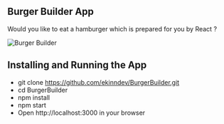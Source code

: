 
## Burger Builder App

Would you like to eat a hamburger which is prepared for you by React ?

![Burger Builder](https://i.ibb.co/NKp1Zg7/drop.gif)

## Installing and Running the App

 - git clone https://github.com/ekinndev/BurgerBuilder.git
 - cd BurgerBuilder
 - npm install
 - npm start 
 - Open http://localhost:3000 in your browser